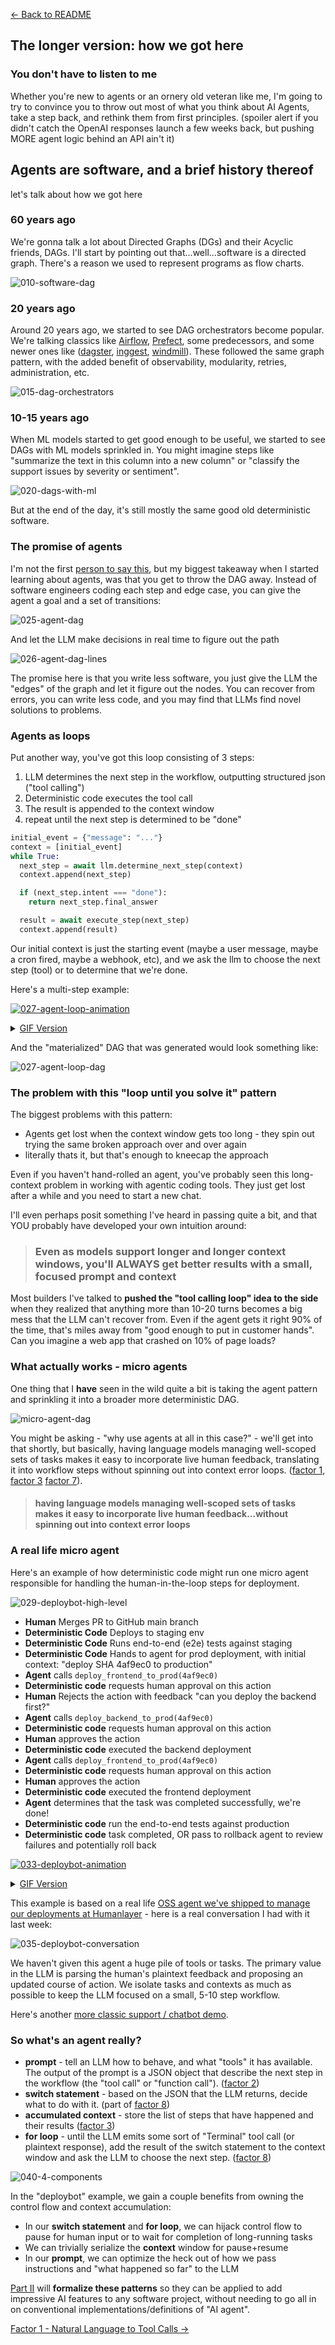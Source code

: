 [← Back to README](https://github.com/humanlayer/12-factor-agents/blob/main/README.md)

## The longer version: how we got here

### You don't have to listen to me

Whether you're new to agents or an ornery old veteran like me, I'm going to try to convince you to throw out most of what you think about AI Agents, take a step back, and rethink them from first principles. (spoiler alert if you didn't catch the OpenAI responses launch a few weeks back, but pushing MORE agent logic behind an API ain't it)


## Agents are software, and a brief history thereof

let's talk about how we got here

### 60 years ago

We're gonna talk a lot about Directed Graphs (DGs) and their Acyclic friends, DAGs. I'll start by pointing out that...well...software is a directed graph. There's a reason we used to represent programs as flow charts.

![010-software-dag](https://github.com/humanlayer/12-factor-agents/blob/main/img/010-software-dag.png)

### 20 years ago

Around 20 years ago, we started to see DAG orchestrators become popular. We're talking classics like [Airflow](https://airflow.apache.org/), [Prefect](https://www.prefect.io/), some predecessors, and some newer ones like ([dagster](https://dagster.io/), [inggest](https://www.inngest.dev/), [windmill](https://www.windmill.dev/)). These followed the same graph pattern, with the added benefit of observability, modularity, retries, administration, etc.

![015-dag-orchestrators](https://github.com/humanlayer/12-factor-agents/blob/main/img/015-dag-orchestrators.png)

### 10-15 years ago

When ML models started to get good enough to be useful, we started to see DAGs with ML models sprinkled in. You might imagine steps like "summarize the text in this column into a new column" or "classify the support issues by severity or sentiment".

![020-dags-with-ml](https://github.com/humanlayer/12-factor-agents/blob/main/img/020-dags-with-ml.png)

But at the end of the day, it's still mostly the same good old deterministic software.

### The promise of agents

I'm not the first [person to say this](https://youtu.be/Dc99-zTMyMg?si=bcT0hIwWij2mR-40&t=73), but my biggest takeaway when I started learning about agents, was that you get to throw the DAG away. Instead of software engineers coding each step and edge case, you can give the agent a goal and a set of transitions:

![025-agent-dag](https://github.com/humanlayer/12-factor-agents/blob/main/img/025-agent-dag.png)

And let the LLM make decisions in real time to figure out the path

![026-agent-dag-lines](https://github.com/humanlayer/12-factor-agents/blob/main/img/026-agent-dag-lines.png)

The promise here is that you write less software, you just give the LLM the "edges" of the graph and let it figure out the nodes. You can recover from errors, you can write less code, and you may find that LLMs find novel solutions to problems.

### Agents as loops

Put another way, you've got this loop consisting of 3 steps:

1. LLM determines the next step in the workflow, outputting structured json ("tool calling")
2. Deterministic code executes the tool call
3. The result is appended to the context window 
4. repeat until the next step is determined to be "done"

```python
initial_event = {"message": "..."}
context = [initial_event]
while True:
  next_step = await llm.determine_next_step(context)
  context.append(next_step)

  if (next_step.intent === "done"):
    return next_step.final_answer

  result = await execute_step(next_step)
  context.append(result)
```

Our initial context is just the starting event (maybe a user message, maybe a cron fired, maybe a webhook, etc),
and we ask the llm to choose the next step (tool) or to determine that we're done.

Here's a multi-step example:

[![027-agent-loop-animation](https://github.com/humanlayer/12-factor-agents/blob/main/img/027-agent-loop-animation.gif)](https://github.com/user-attachments/assets/3beb0966-fdb1-4c12-a47f-ed4e8240f8fd)

<details>
<summary><a href="https://github.com/humanlayer/12-factor-agents/blob/main/img/027-agent-loop-animation.gif">GIF Version</a></summary>

![027-agent-loop-animation](https://github.com/humanlayer/12-factor-agents/blob/main/img/027-agent-loop-animation.gif)]

</details>

And the "materialized" DAG that was generated would look something like:

![027-agent-loop-dag](https://github.com/humanlayer/12-factor-agents/blob/main/img/027-agent-loop-dag.png)

### The problem with this "loop until you solve it" pattern

The biggest problems with this pattern:

- Agents get lost when the context window gets too long - they spin out trying the same broken approach over and over again
- literally thats it, but that's enough to kneecap the approach

Even if you haven't hand-rolled an agent, you've probably seen this long-context problem in working with agentic coding tools. They just get lost after a while and you need to start a new chat.

I'll even perhaps posit something I've heard in passing quite a bit, and that YOU probably have developed your own intuition around:

> ### **Even as models support longer and longer context windows, you'll ALWAYS get better results with a small, focused prompt and context**

Most builders I've talked to **pushed the "tool calling loop" idea to the side** when they realized that anything more than 10-20 turns becomes a big mess that the LLM can't recover from. Even if the agent gets it right 90% of the time, that's miles away from "good enough to put in customer hands". Can you imagine a web app that crashed on 10% of page loads?

### What actually works - micro agents

One thing that I **have** seen in the wild quite a bit is taking the agent pattern and sprinkling it into a broader more deterministic DAG. 

![micro-agent-dag](https://github.com/humanlayer/12-factor-agents/blob/main/img/028-micro-agent-dag.png)

You might be asking - "why use agents at all in this case?" - we'll get into that shortly, but basically, having language models managing well-scoped sets of tasks makes it easy to incorporate live human feedback, translating it into workflow steps without spinning out into context error loops. ([factor 1](https://github.com/humanlayer/12-factor-agents/blob/main/content/factor-01-natural-language-to-tool-calls.md), [factor 3](https://github.com/humanlayer/12-factor-agents/blob/main/content/factor-03-own-your-context-window.md) [factor 7](https://github.com/humanlayer/12-factor-agents/blob/main/content/factor-07-contact-humans-with-tools.md)).

> #### having language models managing well-scoped sets of tasks makes it easy to incorporate live human feedback...without spinning out into context error loops

### A real life micro agent 

Here's an example of how deterministic code might run one micro agent responsible for handling the human-in-the-loop steps for deployment. 

![029-deploybot-high-level](https://github.com/humanlayer/12-factor-agents/blob/main/img/029-deploybot-high-level.png)

* **Human** Merges PR to GitHub main branch
* **Deterministic Code** Deploys to staging env
* **Deterministic Code** Runs end-to-end (e2e) tests against staging
* **Deterministic Code** Hands to agent for prod deployment, with initial context: "deploy SHA 4af9ec0 to production"
* **Agent** calls `deploy_frontend_to_prod(4af9ec0)`
* **Deterministic code** requests human approval on this action
* **Human** Rejects the action with feedback "can you deploy the backend first?"
* **Agent** calls `deploy_backend_to_prod(4af9ec0)`
* **Deterministic code** requests human approval on this action
* **Human** approves the action
* **Deterministic code** executed the backend deployment
* **Agent** calls `deploy_frontend_to_prod(4af9ec0)`
* **Deterministic code** requests human approval on this action
* **Human** approves the action
* **Deterministic code** executed the frontend deployment
* **Agent** determines that the task was completed successfully, we're done!
* **Deterministic code** run the end-to-end tests against production
* **Deterministic code** task completed, OR pass to rollback agent to review failures and potentially roll back

[![033-deploybot-animation](https://github.com/humanlayer/12-factor-agents/blob/main/img/033-deploybot.gif)](https://github.com/user-attachments/assets/deb356e9-0198-45c2-9767-231cb569ae13)

<details>
<summary><a href="https://github.com/humanlayer/12-factor-agents/blob/main/img/033-deploybot.gif">GIF Version</a></summary>

![033-deploybot-animation](https://github.com/humanlayer/12-factor-agents/blob/main/img/033-deploybot.gif)]

</details>

This example is based on a real life [OSS agent we've shipped to manage our deployments at Humanlayer](https://github.com/got-agents/agents/tree/main/deploybot-ts) - here is a real conversation I had with it last week:

![035-deploybot-conversation](https://github.com/humanlayer/12-factor-agents/blob/main/img/035-deploybot-conversation.png)


We haven't given this agent a huge pile of tools or tasks. The primary value in the LLM is parsing the human's plaintext feedback and proposing an updated course of action. We isolate tasks and contexts as much as possible to keep the LLM focused on a small, 5-10 step workflow.

Here's another [more classic support / chatbot demo](https://x.com/chainlit_io/status/1858613325921480922).

### So what's an agent really?

- **prompt** - tell an LLM how to behave, and what "tools" it has available. The output of the prompt is a JSON object that describe the next step in the workflow (the "tool call" or "function call"). ([factor 2](https://github.com/humanlayer/12-factor-agents/blob/main/content/factor-02-own-your-prompts.md))
- **switch statement** - based on the JSON that the LLM returns, decide what to do with it. (part of [factor 8](https://github.com/humanlayer/12-factor-agents/blob/main/content/factor-08-own-your-control-flow.md))
- **accumulated context** - store the list of steps that have happened and their results ([factor 3](https://github.com/humanlayer/12-factor-agents/blob/main/content/factor-03-own-your-context-window.md))
- **for loop** - until the LLM emits some sort of "Terminal" tool call (or plaintext response), add the result of the switch statement to the context window and ask the LLM to choose the next step. ([factor 8](https://github.com/humanlayer/12-factor-agents/blob/main/content/factor-08-own-your-control-flow.md))

![040-4-components](https://github.com/humanlayer/12-factor-agents/blob/main/img/040-4-components.png)

In the "deploybot" example, we gain a couple benefits from owning the control flow and context accumulation:

- In our **switch statement** and **for loop**, we can hijack control flow to pause for human input or to wait for completion of long-running tasks
- We can trivially serialize the **context** window for pause+resume
- In our **prompt**, we can optimize the heck out of how we pass instructions and "what happened so far" to the LLM


[Part II](https://github.com/humanlayer/12-factor-agents/blob/main/README.md#12-factor-agents) will **formalize these patterns** so they can be applied to add impressive AI features to any software project, without needing to go all in on conventional implementations/definitions of "AI agent".

[Factor 1 - Natural Language to Tool Calls →](https://github.com/humanlayer/12-factor-agents/blob/main/content/factor-01-natural-language-to-tool-calls.md)